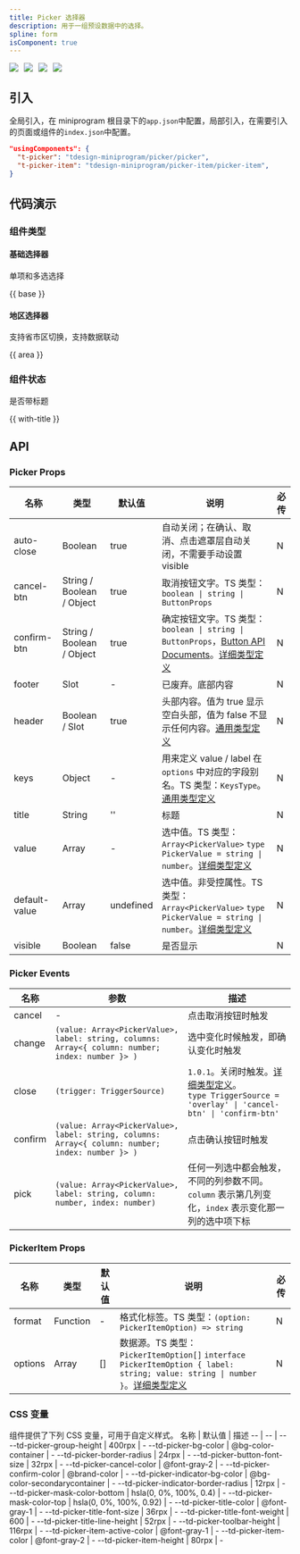 ```yaml
---
title: Picker 选择器
description: 用于一组预设数据中的选择。
spline: form
isComponent: true
---
```


<span class="coverages-badge" style="margin-right: 10px"><img src="https://img.shields.io/badge/coverages%3A%20lines-91%25-blue" /></span><span class="coverages-badge" style="margin-right: 10px"><img src="https://img.shields.io/badge/coverages%3A%20functions-90%25-blue" /></span><span class="coverages-badge" style="margin-right: 10px"><img src="https://img.shields.io/badge/coverages%3A%20statements-92%25-blue" /></span><span class="coverages-badge" style="margin-right: 10px"><img src="https://img.shields.io/badge/coverages%3A%20branches-89%25-blue" /></span>

## 引入

全局引入，在 miniprogram 根目录下的`app.json`中配置，局部引入，在需要引入的页面或组件的`index.json`中配置。

```json
"usingComponents": {
  "t-picker": "tdesign-miniprogram/picker/picker",
  "t-picker-item": "tdesign-miniprogram/picker-item/picker-item",
}
```

## 代码演示

### 组件类型

#### 基础选择器

单项和多选选择

{{ base }}

#### 地区选择器

支持省市区切换，支持数据联动

{{ area }}

### 组件状态

是否带标题

{{ with-title }}

## API

### Picker Props

 名称            | 类型                        | 默认值       | 说明                                                                                                                                                                                | 必传 
---------------|---------------------------|-----------|-----------------------------------------------------------------------------------------------------------------------------------------------------------------------------------|----
 auto-close    | Boolean                   | true      | 自动关闭；在确认、取消、点击遮罩层自动关闭，不需要手动设置 visible                                                                                                                                             | N  
 cancel-btn    | String / Boolean / Object | true      | 取消按钮文字。TS 类型：`boolean \| string \| ButtonProps`                                                                                                                                   | N  
 confirm-btn   | String / Boolean / Object | true      | 确定按钮文字。TS 类型：`boolean \| string \| ButtonProps`，[Button API Documents](./button?tab=api)。[详细类型定义](https://github.com/Tencent/tdesign-miniprogram/tree/develop/src/picker/type.ts) | N  
 footer        | Slot                      | -         | 已废弃。底部内容                                                                                                                                                                          | N  
 header        | Boolean / Slot            | true      | 头部内容。值为 true 显示空白头部，值为 false 不显示任何内容。[通用类型定义](https://github.com/Tencent/tdesign-miniprogram/blob/develop/src/common/common.ts)                                                   | N  
 keys          | Object                    | -         | 用来定义 value / label 在 `options` 中对应的字段别名。TS 类型：`KeysType`。[通用类型定义](https://github.com/Tencent/tdesign-miniprogram/blob/develop/src/common/common.ts)                               | N  
 title         | String                    | ''        | 标题                                                                                                                                                                                | N  
 value         | Array                     | -         | 选中值。TS 类型：`Array<PickerValue>` `type PickerValue = string \| number`。[详细类型定义](https://github.com/Tencent/tdesign-miniprogram/tree/develop/src/picker/type.ts)                     | N  
 default-value | Array                     | undefined | 选中值。非受控属性。TS 类型：`Array<PickerValue>` `type PickerValue = string \| number`。[详细类型定义](https://github.com/Tencent/tdesign-miniprogram/tree/develop/src/picker/type.ts)               | N  
 visible       | Boolean                   | false     | 是否显示                                                                                                                                                                              | N  

### Picker Events

 名称      | 参数                                                                                               | 描述                                                                                                                                                                                 
---------|--------------------------------------------------------------------------------------------------|------------------------------------------------------------------------------------------------------------------------------------------------------------------------------------
 cancel  | -                                                                                                | 点击取消按钮时触发                                                                                                                                                                          
 change  | `(value: Array<PickerValue>, label: string, columns: Array<{ column: number; index: number }> )` | 选中变化时候触发，即确认变化时触发                                                                                                                                                                  
 close   | `(trigger: TriggerSource)`                                                                       | `1.0.1`。关闭时触发。[详细类型定义](https://github.com/Tencent/tdesign-miniprogram/tree/develop/src/picker/type.ts)。<br/>`type TriggerSource = 'overlay' \| 'cancel-btn' \| 'confirm-btn'`<br/> 
 confirm | `(value: Array<PickerValue>, label: string, columns: Array<{ column: number; index: number }> )` | 点击确认按钮时触发                                                                                                                                                                          
 pick    | `(value: Array<PickerValue>, label: string, column: number, index: number)`                      | 任何一列选中都会触发，不同的列参数不同。`column` 表示第几列变化，`index` 表示变化那一列的选中项下标                                                                                                                         

### PickerItem Props

 名称      | 类型       | 默认值 | 说明                                                                                                                                                                                                   | 必传 
---------|----------|-----|------------------------------------------------------------------------------------------------------------------------------------------------------------------------------------------------------|----
 format  | Function | -   | 格式化标签。TS 类型：`(option: PickerItemOption) => string`                                                                                                                                                   | N  
 options | Array    | []  | 数据源。TS 类型：`PickerItemOption[]` `interface PickerItemOption { label: string; value: string \| number }`。[详细类型定义](https://github.com/Tencent/tdesign-miniprogram/tree/develop/src/picker-item/type.ts) | N  

### CSS 变量

组件提供了下列 CSS 变量，可用于自定义样式。
名称 | 默认值 | 描述
-- | -- | --
--td-picker-group-height | 400rpx | -
--td-picker-bg-color | @bg-color-container | -
--td-picker-border-radius | 24rpx | -
--td-picker-button-font-size | 32rpx | -
--td-picker-cancel-color | @font-gray-2 | -
--td-picker-confirm-color | @brand-color | -
--td-picker-indicator-bg-color | @bg-color-secondarycontainer | -
--td-picker-indicator-border-radius | 12rpx | -
--td-picker-mask-color-bottom | hsla(0, 0%, 100%, 0.4) | -
--td-picker-mask-color-top | hsla(0, 0%, 100%, 0.92) | -
--td-picker-title-color | @font-gray-1 | -
--td-picker-title-font-size | 36rpx | -
--td-picker-title-font-weight | 600 | -
--td-picker-title-line-height | 52rpx | -
--td-picker-toolbar-height | 116rpx | -
--td-picker-item-active-color | @font-gray-1 | -
--td-picker-item-color | @font-gray-2 | -
--td-picker-item-height | 80rpx | - 
